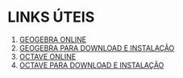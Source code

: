 # LINKS ÚTEIS

1. [GEOGEBRA ONLINE](https://www.geogebra.org/classic?lang=pt_PT)
2. [GEOGEBRA PARA DOWNLOAD E INSTALAÇÃO](https://www.geogebra.org/download?lang=pt#:~:text=Classic%205%20for%20Advanced%20Features)
3. [OCTAVE ONLINE](http://octave-online.net)
4. [OCTAVE PARA DOWNLOAD E INSTALAÇÃO](https://octave.org/download)
